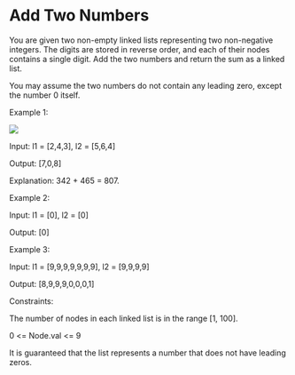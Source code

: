 # Add Two Numbers

You are given two non-empty linked lists representing two non-negative integers. The digits are stored in reverse order, and each of their nodes contains a single digit. Add the two numbers and return the sum as a linked list.

You may assume the two numbers do not contain any leading zero, except the number 0 itself.

 

Example 1:

<img src="https://assets.leetcode.com/uploads/2020/10/02/addtwonumber1.jpg">

Input: l1 = [2,4,3], l2 = [5,6,4]

Output: [7,0,8]

Explanation: 342 + 465 = 807.

Example 2:

Input: l1 = [0], l2 = [0]

Output: [0]

Example 3:

Input: l1 = [9,9,9,9,9,9,9], l2 = [9,9,9,9]

Output: [8,9,9,9,0,0,0,1]
 

Constraints:

The number of nodes in each linked list is in the range [1, 100].

0 <= Node.val <= 9

It is guaranteed that the list represents a number that does not have leading zeros.
